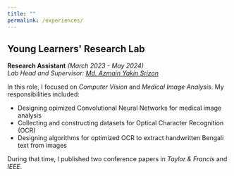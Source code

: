 ```yaml
---
title: ""
permalink: /experiences/
---
```

## Young Learners' Research Lab 
**Research Assistant** *(March 2023 - May 2024)*  
*Lab Head and Supervisor: [Md. Azmain Yakin Srizon](https://www.ruet.ac.bd/azmainsrizon)*

In this role, I focused on *Computer Vision* and *Medical Image Analysis*. My responsibilities included:

- Designing opimized Convolutional Neural Networks for medical image analysis
- Collecting and constructing datasets for Optical Character Recognition (OCR)
- Designing algorithms for optimized OCR to extract handwritten Bengali text from images

During that time, I published two conference papers in *Taylor & Francis* and *IEEE*.

